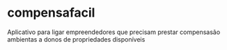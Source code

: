 # compensafacil
Aplicativo para ligar empreendedores que precisam prestar compensasão ambientas a donos de propriedades disponíveis
